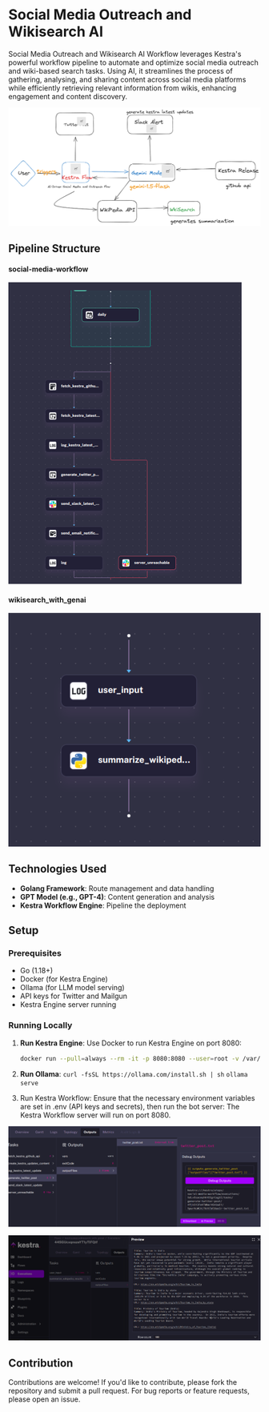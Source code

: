 # Social Media Outreach and Wikisearch AI

Social Media Outreach and Wikisearch AI Workflow leverages Kestra's powerful workflow pipeline to automate and optimize social media outreach and wiki-based search tasks. Using AI, it streamlines the process of gathering, analysing, and sharing content across social media platforms while efficiently retrieving relevant information from wikis, enhancing engagement and content discovery.

![alt text](image.png)


## Pipeline Structure

#### social-media-workflow
![alt text](image-2.png)

#### wikisearch_with_genai
![alt text](image-3.png)

## Technologies Used

- **Golang Framework**: Route management and data handling
- **GPT Model (e.g., GPT-4)**: Content generation and analysis
- **Kestra Workflow Engine**: Pipeline the deployment

## Setup

### Prerequisites

- Go (1.18+)
- Docker (for Kestra Engine)
- Ollama (for LLM model serving)
- API keys for Twitter and Mailgun
- Kestra Engine server running

### Running Locally

1. **Run Kestra Engine**:
   Use Docker to run Kestra Engine on port 8080:
   ```bash
   docker run --pull=always --rm -it -p 8080:8080 --user=root -v /var/run/docker.sock:/var/run/docker.sock -v /tmp:/tmp kestra/kestra:latest server local
   ```

2. **Run Ollama**:
    `curl -fsSL https://ollama.com/install.sh | sh`
    `ollama serve`
3. Run Kestra Workflow: Ensure that the necessary environment variables are set in .env (API keys and secrets), then run the bot server:
The Kestra Workflow server will run on port 8080.

![alt text](image-4.png)

![alt text](image-1.png)


## Contribution
Contributions are welcome! If you'd like to contribute, please fork the repository and submit a pull request. For bug reports or feature requests, please open an issue.

